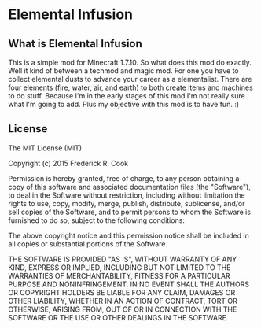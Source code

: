 # Elemental Infusion

## What is Elemental Infusion
This is a simple mod for Minecraft 1.7.10. So what does this mod do exactly. Well it kind of between a techmod and magic mod. For one you have to collect elemental dusts to advance your career as a elementalist. There are four elements (fire, water, air, and earth) to both create items and machines to do stuff. Because I'm in the early stages of this mod I'm not really sure what I'm going to add. Plus my objective with this mod is to have fun. :)

## License

The MIT License (MIT)

Copyright (c) 2015 Frederick R. Cook

Permission is hereby granted, free of charge, to any person obtaining a copy
of this software and associated documentation files (the "Software"), to deal
in the Software without restriction, including without limitation the rights
to use, copy, modify, merge, publish, distribute, sublicense, and/or sell
copies of the Software, and to permit persons to whom the Software is
furnished to do so, subject to the following conditions:

The above copyright notice and this permission notice shall be included in
all copies or substantial portions of the Software.

THE SOFTWARE IS PROVIDED "AS IS", WITHOUT WARRANTY OF ANY KIND, EXPRESS OR
IMPLIED, INCLUDING BUT NOT LIMITED TO THE WARRANTIES OF MERCHANTABILITY,
FITNESS FOR A PARTICULAR PURPOSE AND NONINFRINGEMENT. IN NO EVENT SHALL THE
AUTHORS OR COPYRIGHT HOLDERS BE LIABLE FOR ANY CLAIM, DAMAGES OR OTHER
LIABILITY, WHETHER IN AN ACTION OF CONTRACT, TORT OR OTHERWISE, ARISING FROM,
OUT OF OR IN CONNECTION WITH THE SOFTWARE OR THE USE OR OTHER DEALINGS IN
THE SOFTWARE.
